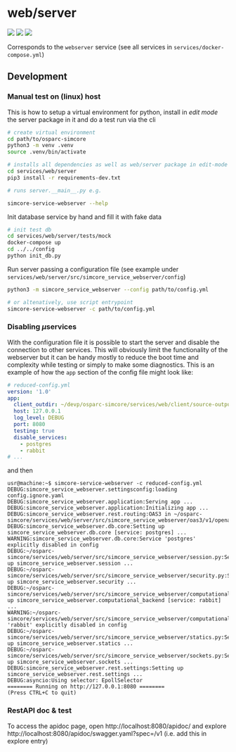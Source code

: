 # web/server

[![](https://images.microbadger.com/badges/image/itisfoundation/webserver.svg)](https://microbadger.com/images/itisfoundation/webserver "More on service image in registry")
[![](https://images.microbadger.com/badges/version/itisfoundation/webserver.svg)](https://microbadger.com/images/itisfoundation/webserver "More on service image in registry")
[![](https://images.microbadger.com/badges/commit/itisfoundation/webserver.svg)](https://microbadger.com/images/itisfoundation/webserver "More on service image in registry")

Corresponds to the ```webserver``` service (see all services in ``services/docker-compose.yml``)


## Development

### Manual test on (linux) host

This is how to setup a virtual environment for python, install in *edit mode* the server package
in it and do a test run via the cli
```bash
# create virtual environment
cd path/to/osparc-simcore
python3 -m venv .venv
source .venv/bin/activate

# installs all dependencies as well as web/server package in edit-mode
cd services/web/server
pip3 install -r requirements-dev.txt

# runs server.__main__.py e.g.

simcore-service-webserver --help
```

Init database service by hand and fill it with fake data
```bash
# init test db
cd services/web/server/tests/mock
docker-compose up
cd ../../config
python init_db.py
```

Run server passing a configuration file (see example under ``services/web/server/src/simcore_service_webserver/config``)
```bash
python3 -m simcore_service_webserver --config path/to/config.yml

# or altenatively, use script entrypoint
simcore-service-webserver -c path/to/config.yml
```

### Disabling $\mu$services

With the configuration file it is possible to start the server and disable the connection to other services. This will obviously limit the functionality of the webserver but
it can be handy mostly to reduce the boot time and complexity while testing or simply to make some
diagnostics. This is an example of how the ``app`` section of the config file might look like:

```yaml
# reduced-config.yml
version: '1.0'
app:
  client_outdir: ~/devp/osparc-simcore/services/web/client/source-output
  host: 127.0.0.1
  log_level: DEBUG
  port: 8080
  testing: true
  disable_services:
    - postgres
    - rabbit
# ...
```
and then

```console
usr@machine:~$ simcore-service-webserver -c reduced-config.yml
DEBUG:simcore_service_webserver.settingsconfig:loading config.ignore.yaml
DEBUG:simcore_service_webserver.application:Serving app ...
DEBUG:simcore_service_webserver.application:Initializing app ...
DEBUG:simcore_service_webserver.rest.routing:OAS3 in ~/osparc-simcore/services/web/server/src/simcore_service_webserver/oas3/v1/openapi.yaml
DEBUG:simcore_service_webserver.db.core:Setting up simcore_service_webserver.db.core [service: postgres] ...
WARNING:simcore_service_webserver.db.core:Service 'postgres' explicitly disabled in config
DEBUG:~/osparc-simcore/services/web/server/src/simcore_service_webserver/session.py:Setting up simcore_service_webserver.session ...
DEBUG:~/osparc-simcore/services/web/server/src/simcore_service_webserver/security.py:Setting up simcore_service_webserver.security ...
DEBUG:~/osparc-simcore/services/web/server/src/simcore_service_webserver/computational_backend.py:Setting up simcore_service_webserver.computational_backend [service: rabbit] ...
WARNING:~/osparc-simcore/services/web/server/src/simcore_service_webserver/computational_backend.py:Service 'rabbit' explicitly disabled in config
DEBUG:~/osparc-simcore/services/web/server/src/simcore_service_webserver/statics.py:Setting up simcore_service_webserver.statics ...
DEBUG:~/osparc-simcore/services/web/server/src/simcore_service_webserver/sockets.py:Setting up simcore_service_webserver.sockets ...
DEBUG:simcore_service_webserver.rest.settings:Setting up simcore_service_webserver.rest.settings ...
DEBUG:asyncio:Using selector: EpollSelector
======== Running on http://127.0.0.1:8080 ========
(Press CTRL+C to quit)
```

### RestAPI doc & test

To access the apidoc page, open http://localhost:8080/apidoc/ and explore http://localhost:8080/apidoc/swagger.yaml?spec=/v1 (i.e. add this in explore entry)
